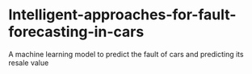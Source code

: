 # Intelligent-approaches-for-fault-forecasting-in-cars
A machine learning model to predict the fault of cars and predicting its resale value
